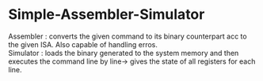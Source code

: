 # Simple-Assembler-Simulator

Assembler : converts the given command to its binary counterpart acc to the given ISA. Also capable of handling erros.    
Simulator : loads the binary generated to the system memory and then executes the command line by line-> gives the state of all registers for each line.
